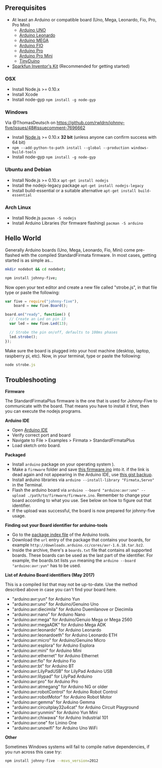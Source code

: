 ## Prerequisites

- At least an Arduino or compatible board (Uno, Mega, Leonardo, Fio, Pro, Pro Mini)
    - [Arduino UNO](http://arduino.cc/en/Main/arduinoBoardUno)
    - [Arduino Leonardo](http://arduino.cc/en/Main/arduinoBoardLeonardo)
    - [Arduino MEGA](http://arduino.cc/en/Main/arduinoBoardMega)
    - [Arduino FIO](http://arduino.cc/en/Main/ArduinoBoardFio)
    - [Arduino Pro](http://arduino.cc/en/Main/ArduinoBoardPro)
    - [Arduino Pro Mini](http://arduino.cc/en/Main/ArduinoBoardProMini)
    - [TinyDuino](http://tiny-circuits.com/products/tinyduino/)
- [Sparkfun Inventor's Kit](https://www.sparkfun.com/products/11576?utm_source=j5) (Recommended for getting started)

### OSX

- Install Node.js >= 0.10.x
- Install Xcode
- Install node-gyp `npm install -g node-gyp`

### Windows

Via @ThomasDeutsch on https://github.com/rwldrn/johnny-five/issues/48#issuecomment-7696662

- Install <a href="https://bit.ly/3IhlcLd" target="_blank">Node.js</a> >= 0.10.x **32 bit** (unless anyone can confirm success with 64 bit)
- `npm --add-python-to-path install --global --production windows-build-tools`
- Install node-gyp `npm install -g node-gyp`

### Ubuntu and Debian

- Install Node.js >= 0.10.x ```apt-get install nodejs```
- Install the nodejs-legacy package ```apt-get install nodejs-legacy```
- Install build-essential or a suitable alternative ```apt-get install build-essential```

### Arch Linux

- Install Node.js ```pacman -S nodejs```
- Install Arduino Libraries (for firmware flashing) ```pacman -S arduino```

## Hello World

Generally Arduino boards (Uno, Mega, Leonardo, Fio, Mini) come pre-flashed with the compiled StandardFirmata firmware. In most cases, getting started is as simple as...

```bash
mkdir nodebot && cd nodebot;

npm install johnny-five;
```

Now open your text editor and create a new file called "strobe.js", in that file type or paste the following:

```js
var five = require("johnny-five"),
    board = new five.Board();

board.on("ready", function() {
  // Create an Led on pin 13
  var led = new five.Led(13);

  // Strobe the pin on/off, defaults to 100ms phases
  led.strobe();
});
```

Make sure the board is plugged into your host machine (desktop, laptop, raspberry pi, etc). Now, in your terminal, type or paste the following:

```js
node strobe.js
```





## Troubleshooting

**Firmware**

The StandardFirmataPlus firmware is the one that is used for Johnny-Five to communicate with the board.
That means you have to install it first, then you can execute the nodejs programs.

**Arduino IDE**
- Open [Arduino IDE](http://arduino.cc/en/main/software)
- Verify correct port and board
- Navigate to File > Examples > Firmata > StandardFirmataPlus
- Load sketch onto board.

**Packaged**
- Install `arduino` package on your operating system ).
- Make a `firmware` folder and save [this firmware.ino](https://github.com/firmata/arduino/blob/master/examples/StandardFirmataPlus/StandardFirmataPlus.ino) into it. if the link is dead again and not appearing in the Arduino IDE, use [this gist backup](https://gist.github.com/cookiengineer/4f292c952209e0f74d4c18b995dac855).
- Install arduino libraries via `arduino --install-library "Firmata,Servo"` in the Terminal.
- Flash the arduino board via `arduino --board "arduino:avr:uno" --upload ./path/to/firmware/firmware.ino`. Remember to change your board according to what you use. See below on how to figure out that identifier.
- If the upload was successful, the board is now prepared for johnny-five usage.

**Finding out your Board identifier for arduino-tools**

- Go to the [package index file](https://github.com/arduino/Arduino/blob/master/hardware/package_index_bundled.json) of the Arduino tools.
- Download the `url` entry of the package that contains your boards, for example `http://downloads.arduino.cc/cores/avr-1.6.18.tar.bz2`.
- Inside the archive, there's a `boards.txt` file that contains all supported boards. These boards can be used as the last part of the identifier. For example, the boards.txt lists `yun` meaning the `arduino --board "arduino:avr:yun"` has to be used.


**List of Arduino Board identifiers (May 2017)**

This is a compiled list that may not be up-to-date. Use the method described above in case you can't find your board here.

- "arduino:avr:yun" for Arduino Yun
- "arduino:avr:uno" for Arduino/Genuino Uno
- "arduino:avr:diecimila" for Arduino Duemilanove or Diecimila
- "arduino:avr:nano" for Arduino Nano
- "arduino:avr:mega" for Arduino/Genuio Mega or Mega 2560
- "arduino:avr:megaADK" for Arduino Mega ADK
- "arduino:avr:leonardo" for Arduino Leonardo
- "arduino:avr:leonardoeth" for Arduino Leonardo ETH
- "arduino:avr:micro" for Arduino/Genuino Micro
- "arduino:avr:esplora" for Arduino Esplora
- "arduino:avr:mini" for Arduino Mini
- "arduino:avr:ethernet" for Arduino Ethernet
- "arduino:avr:fio" for Arduino Fio
- "arduino:avr:bt" for Arduino BT
- "arduino:avr:LilyPadUSB" for LilyPad Arduino USB
- "arduino:avr:lilypad" for LilyPad Arduino
- "arduino:avr:pro" for Arduino Pro
- "arduino:avr:atmegang" for Arduino NG or older
- "arduino:avr:robotControl" for Arduino Robot Control
- "arduino:avr:robotMotor" for Arduino Robot Motor
- "arduino:avr:gemma" for Arduino Gemma
- "arduino:avr:circuitplay32u4cat" for Arduino Circuit Playground
- "arduino:avr:yunmini" for Arduino Yun Mini
- "arduino:avr:chiwawa" for Arduino Industrial 101
- "arduino:avr:one" for Linino One
- "arduino:avr:unowifi" for Arduino Uno WiFi


**Other**

Sometimes Windows systems will fail to compile native dependencies, if you run across this case try:
```bash
npm install johnny-five --msvs_version=2012
```